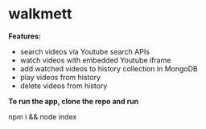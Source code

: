 # walkmett

**Features:**

- search videos via Youtube search APIs
- watch videos with embedded Youtube iframe
- add watched videos to history collection in MongoDB
- play videos from history
- delete videos from history

**To run the app, clone the repo and run**

npm i && node index